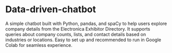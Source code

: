 # Data-driven-chatbot
A simple chatbot built with Python, pandas, and spaCy to help users explore company details from the Electronica Exhibitor Directory. It supports queries about company counts, lists, and contact details based on industries or locations. Easy to set up and recommended to run in Google Colab for seamless experience.
